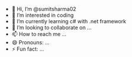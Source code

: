 - 👋 Hi, I’m @sumitsharma02
- 👀 I’m interested in coding
- 🌱 I’m currently learning c# with .net framework
- 💞️ I’m looking to collaborate on ...
- 📫 How to reach me ...
- 😄 Pronouns: ...
- ⚡ Fun fact: ...

<!---
sumitsharma02/sumitsharma02 is a ✨ special ✨ repository because its `README.md` (this file) appears on your GitHub profile.
You can click the Preview link to take a look at your changes.
--->
